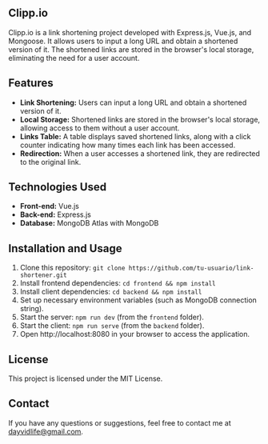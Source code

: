 ## Clipp.io

Clipp.io is a link shortening project developed with Express.js, Vue.js, and Mongoose. It allows users to input a long URL and obtain a shortened version of it. The shortened links are stored in the browser's local storage, eliminating the need for a user account.

## Features

-   **Link Shortening:** Users can input a long URL and obtain a shortened version of it.
-   **Local Storage:** Shortened links are stored in the browser's local storage, allowing access to them without a user account.
-   **Links Table:** A table displays saved shortened links, along with a click counter indicating how many times each link has been accessed.
-   **Redirection:** When a user accesses a shortened link, they are redirected to the original link.

## Technologies Used

-   **Front-end:** Vue.js
-   **Back-end:** Express.js
-   **Database:** MongoDB Atlas with MongoDB

## Installation and Usage

1. Clone this repository: `git clone https://github.com/tu-usuario/link-shortener.git`
2. Install frontend dependencies: `cd frontend && npm install`
3. Install client dependencies: `cd backend && npm install`
4. Set up necessary environment variables (such as MongoDB connection string).
5. Start the server: `npm run dev` (from the `frontend` folder).
6. Start the client: `npm run serve` (from the `backend` folder).
7. Open http://localhost:8080 in your browser to access the application.

## License

This project is licensed under the MIT License.

## Contact

If you have any questions or suggestions, feel free to contact me at [dayvidlife@gmail.com](mailto:dayvidlife@gmail.com).
